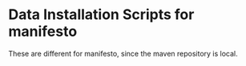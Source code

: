 # Data Installation Scripts for manifesto

These are different for manifesto, since the maven repository is local.